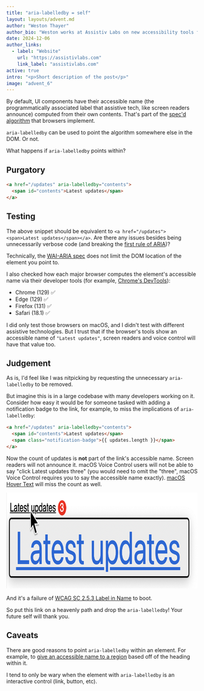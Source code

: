 ```yaml
---
title: "aria-labelledby = self"
layout: layouts/advent.md
author: "Weston Thayer"
author_bio: "Weston works at Assistiv Labs on new accessibility tools for software teams large and small."
date: 2024-12-06
author_links:
  - label: "Website"
    url: "https://assistivlabs.com"
    link_label: "assistivlabs.com"
active: true
intro: "<p>Short description of the post</p>"
image: "advent_6"
---
```


By default, UI components have their accessible name (the programmatically associated label that assistive tech, like screen readers announce) computed from their own contents. That's part of the [spec'd algorithm](https://www.w3.org/TR/accname-1.1/) that browsers implement.

<!-- SS: Agree with the comments left by MM. No additional comments. -->

<!-- MM: A simple example + caption whould be great here. Something like:
<figure class="u-mb">

  ```html
  <a href="/updates">
    Latest updates
  </a>
  ```

  <figcaption>A link with the accessible name "Latest updates"</figcaption>
</figure> -->

`aria-labelledby` can be used to point the algorithm somewhere else in the DOM. Or not.

What happens if `aria-labelledby` points within?

## Purgatory

```html
<a href="/updates" aria-labelledby="contents">
  <span id="contents">Latest updates</span>
</a>
```

## Testing

The above snippet should be equivalent to `<a href="/updates"><span>Latest updates</span></a>`. Are there any issues besides being unnecessarily verbose code (and breaking the [first rule of ARIA](https://www.w3.org/TR/using-aria/#rule1))?

Technically, the [WAI-ARIA spec](https://www.w3.org/TR/wai-aria/#aria-labelledby) does not limit the DOM location of the element you point to.

I also checked how each major browser computes the element's accessible name via their developer tools (for example, [Chrome's DevTools](https://developer.chrome.com/docs/devtools/accessibility/reference#computed)):

- Chrome (129) ✅
- Edge (129) ✅
- Firefox (131) ✅
- Safari (18.1) ✅

I did only test those browsers on macOS, and I didn't test with different assistive technologies. But I trust that if the browser's tools show an accessible name of `"Latest updates"`, screen readers and voice control will have that value too.

## Judgement

As is, I'd feel like I was nitpicking by requesting the unnecessary `aria-labelledby` to be removed.

But imagine this is in a large codebase with many developers working on it. Consider how easy it would be for someone tasked with adding a notification badge to the link, for example, to miss the implications of `aria-labelledby`:

```html
<a href="/updates" aria-labelledby="contents">
  <span id="contents">Latest updates</span>
  <span class="notification-badge">{{ updates.length }}</span>
</a>
```

<!-- MM: Wrap in figure and use a caption "A link with the accessible name "Latest updates"" -->

Now the count of updates is **not** part of the link's accessible name. Screen readers will not announce it. macOS Voice Control users will not be able to say "click Latest updates three" (you would need to omit the "three", macOS Voice Control requires you to say the accessible name exactly). [macOS Hover Text](https://support.apple.com/guide/mac-help/view-a-larger-version-text-reading-typing-mchlb203bc78/mac) will miss the count as well.

<img alt="The mouse hovering the link with 'Latest updates' in black and underlined, with the number 3 on a red circle to the right. macOS Hover Text's overlay is below with only 'Latest updates' in large type, blue and underlined." src="hovertext.png" width="872" height="252" loading="lazy">

And it's a failure of [WCAG SC 2.5.3 Label in Name](https://www.w3.org/TR/WCAG22/#label-in-name) to boot.

So put this link on a heavenly path and drop the `aria-labelledby`! Your future self will thank you.

## Caveats

There are good reasons to point `aria-labelledby` within an element. For example, to [give an accessible name to a region](https://www.w3.org/TR/wai-aria/#example-27) based off of the heading within it.

<!-- MM: To make a case for the usefuleness of the technique, you could also show a code snippet here instead of just linking. -->

I tend to only be wary when the element with `aria-labelledby` is an interactive control (link, button, etc).

